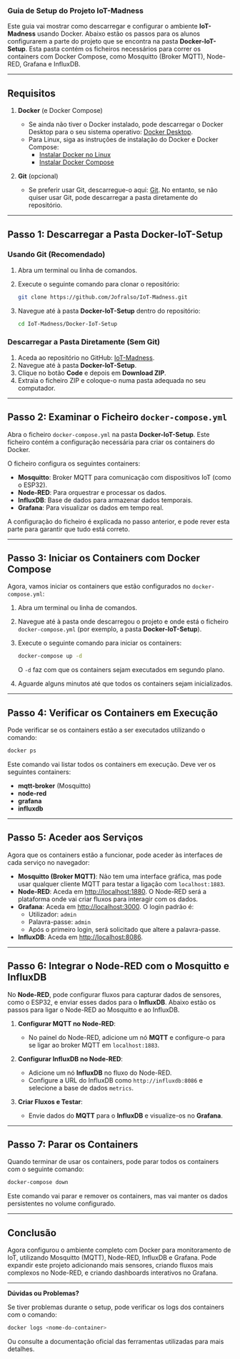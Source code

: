 ### **Guia de Setup do Projeto IoT-Madness**

Este guia vai mostrar como descarregar e configurar o ambiente **IoT-Madness** usando Docker. Abaixo estão os passos para os alunos configurarem a parte do projeto que se encontra na pasta **Docker-IoT-Setup**. Esta pasta contém os ficheiros necessários para correr os containers com Docker Compose, como Mosquitto (Broker MQTT), Node-RED, Grafana e InfluxDB.

---

## **Requisitos**

1. **Docker** (e Docker Compose)
   - Se ainda não tiver o Docker instalado, pode descarregar o Docker Desktop para o seu sistema operativo: [Docker Desktop](https://www.docker.com/products/docker-desktop).
   - Para Linux, siga as instruções de instalação do Docker e Docker Compose:
     - [Instalar Docker no Linux](https://docs.docker.com/engine/install/)
     - [Instalar Docker Compose](https://docs.docker.com/compose/install/)

2. **Git** (opcional)
   - Se preferir usar Git, descarregue-o aqui: [Git](https://git-scm.com/downloads). No entanto, se não quiser usar Git, pode descarregar a pasta diretamente do repositório.

---

## **Passo 1: Descarregar a Pasta Docker-IoT-Setup**

### **Usando Git (Recomendado)**

1. Abra um terminal ou linha de comandos.
2. Execute o seguinte comando para clonar o repositório:

   ```bash
   git clone https://github.com/Jofralso/IoT-Madness.git
   ```

3. Navegue até à pasta **Docker-IoT-Setup** dentro do repositório:

   ```bash
   cd IoT-Madness/Docker-IoT-Setup
   ```

### **Descarregar a Pasta Diretamente (Sem Git)**

1. Aceda ao repositório no GitHub: [IoT-Madness](https://github.com/Jofralso/IoT-Madness).
2. Navegue até à pasta **Docker-IoT-Setup**.
3. Clique no botão **Code** e depois em **Download ZIP**.
4. Extraia o ficheiro ZIP e coloque-o numa pasta adequada no seu computador.

---

## **Passo 2: Examinar o Ficheiro `docker-compose.yml`**

Abra o ficheiro `docker-compose.yml` na pasta **Docker-IoT-Setup**. Este ficheiro contém a configuração necessária para criar os containers do Docker.

O ficheiro configura os seguintes containers:

- **Mosquitto**: Broker MQTT para comunicação com dispositivos IoT (como o ESP32).
- **Node-RED**: Para orquestrar e processar os dados.
- **InfluxDB**: Base de dados para armazenar dados temporais.
- **Grafana**: Para visualizar os dados em tempo real.

A configuração do ficheiro é explicada no passo anterior, e pode rever esta parte para garantir que tudo está correto.

---

## **Passo 3: Iniciar os Containers com Docker Compose**

Agora, vamos iniciar os containers que estão configurados no `docker-compose.yml`:

1. Abra um terminal ou linha de comandos.
2. Navegue até à pasta onde descarregou o projeto e onde está o ficheiro `docker-compose.yml` (por exemplo, a pasta **Docker-IoT-Setup**).
3. Execute o seguinte comando para iniciar os containers:

   ```bash
   docker-compose up -d
   ```

   O `-d` faz com que os containers sejam executados em segundo plano.

4. Aguarde alguns minutos até que todos os containers sejam inicializados.

---

## **Passo 4: Verificar os Containers em Execução**

Pode verificar se os containers estão a ser executados utilizando o comando:

```bash
docker ps
```

Este comando vai listar todos os containers em execução. Deve ver os seguintes containers:

- **mqtt-broker** (Mosquitto)
- **node-red**
- **grafana**
- **influxdb**

---

## **Passo 5: Aceder aos Serviços**

Agora que os containers estão a funcionar, pode aceder às interfaces de cada serviço no navegador:

- **Mosquitto (Broker MQTT)**: Não tem uma interface gráfica, mas pode usar qualquer cliente MQTT para testar a ligação com `localhost:1883`.
- **Node-RED**: Aceda em [http://localhost:1880](http://localhost:1880). O Node-RED será a plataforma onde vai criar fluxos para interagir com os dados.
- **Grafana**: Aceda em [http://localhost:3000](http://localhost:3000). O login padrão é:
  - Utilizador: `admin`
  - Palavra-passe: `admin`
  - Após o primeiro login, será solicitado que altere a palavra-passe.
- **InfluxDB**: Aceda em [http://localhost:8086](http://localhost:8086).

---

## **Passo 6: Integrar o Node-RED com o Mosquitto e InfluxDB**

No **Node-RED**, pode configurar fluxos para capturar dados de sensores, como o ESP32, e enviar esses dados para o **InfluxDB**. Abaixo estão os passos para ligar o Node-RED ao Mosquitto e ao InfluxDB.

1. **Configurar MQTT no Node-RED**:
   - No painel do Node-RED, adicione um nó **MQTT** e configure-o para se ligar ao broker MQTT em `localhost:1883`.

2. **Configurar InfluxDB no Node-RED**:
   - Adicione um nó **InfluxDB** no fluxo do Node-RED.
   - Configure a URL do InfluxDB como `http://influxdb:8086` e selecione a base de dados `metrics`.

3. **Criar Fluxos e Testar**:
   - Envie dados do **MQTT** para o **InfluxDB** e visualize-os no **Grafana**.

---

## **Passo 7: Parar os Containers**

Quando terminar de usar os containers, pode parar todos os containers com o seguinte comando:

```bash
docker-compose down
```

Este comando vai parar e remover os containers, mas vai manter os dados persistentes no volume configurado.

---

## **Conclusão**

Agora configurou o ambiente completo com Docker para monitoramento de IoT, utilizando Mosquitto (MQTT), Node-RED, InfluxDB e Grafana. Pode expandir este projeto adicionando mais sensores, criando fluxos mais complexos no Node-RED, e criando dashboards interativos no Grafana.

---

**Dúvidas ou Problemas?**

Se tiver problemas durante o setup, pode verificar os logs dos containers com o comando:

```bash
docker logs <nome-do-container>
```

Ou consulte a documentação oficial das ferramentas utilizadas para mais detalhes.
